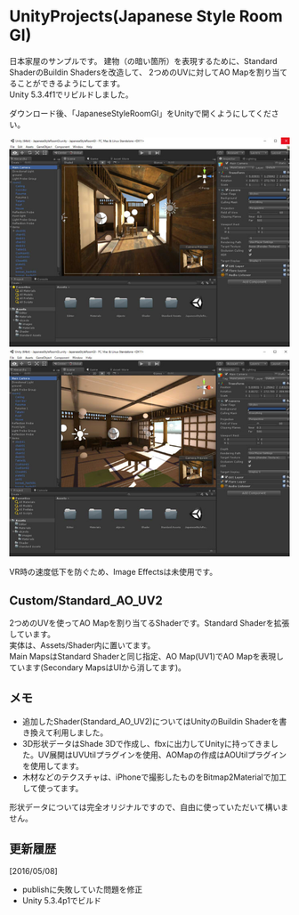 # UnityProjects(Japanese Style Room GI)

日本家屋のサンプルです。
建物（の暗い箇所）を表現するために、Standard ShaderのBuildin Shadersを改造して、
2つめのUVに対してAO Mapを割り当てることができるようにしてます。  
Unity 5.3.4f1でリビルドしました。  

ダウンロード後、「JapaneseStyleRoomGI」をUnityで開くようにしてください。  

<img src="https://github.com/ft-lab/UnityProjects/blob/master/wiki_images/Jpanese_style_room_GI.jpg"/>  
<img src="https://github.com/ft-lab/UnityProjects/blob/master/wiki_images/Jpanese_style_room_GI2.jpg"/>  

VR時の速度低下を防ぐため、Image Effectsは未使用です。

## Custom/Standard_AO_UV2

2つめのUVを使ってAO Mapを割り当てるShaderです。Standard Shaderを拡張しています。  
実体は、Assets/Shader内に置いてます。   
Main MapsはStandard Shaderと同じ指定、AO Map(UV1)でAO Mapを表現しています(Secondary MapsはUIから消してます)。  

## メモ

* 追加したShader(Standard_AO_UV2)についてはUnityのBuildin Shaderを書き換えて利用しました。  
* 3D形状データはShade 3Dで作成し、fbxに出力してUnityに持ってきました。UV展開はUVUtilプラグインを使用、AOMapの作成はAOUtilプラグインを使用してます。
* 木材などのテクスチャは、iPhoneで撮影したものをBitmap2Materialで加工して使ってます。

形状データについては完全オリジナルですので、自由に使っていただいて構いません。  

## 更新履歴

[2016/05/08]
* publishに失敗していた問題を修正
* Unity 5.3.4p1でビルド
